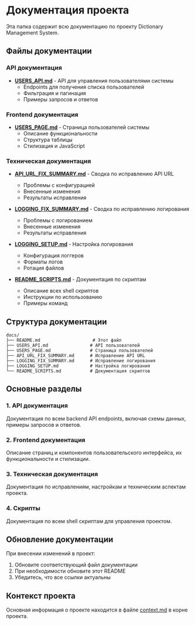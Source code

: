 # Документация проекта

Эта папка содержит всю документацию по проекту Dictionary Management System.

## Файлы документации

### API документация

- **[USERS_API.md](USERS_API.md)** - API для управления пользователями системы
  - Endpoints для получения списка пользователей
  - Фильтрация и пагинация
  - Примеры запросов и ответов

### Frontend документация

- **[USERS_PAGE.md](USERS_PAGE.md)** - Страница пользователей системы
  - Описание функциональности
  - Структура таблицы
  - Стилизация и JavaScript

### Техническая документация

- **[API_URL_FIX_SUMMARY.md](API_URL_FIX_SUMMARY.md)** - Сводка по исправлению API URL
  - Проблемы с конфигурацией
  - Внесенные изменения
  - Результаты исправления

- **[LOGGING_FIX_SUMMARY.md](LOGGING_FIX_SUMMARY.md)** - Сводка по исправлению логирования
  - Проблемы с логированием
  - Внесенные изменения
  - Результаты исправления

- **[LOGGING_SETUP.md](LOGGING_SETUP.md)** - Настройка логирования
  - Конфигурация логгеров
  - Форматы логов
  - Ротация файлов

- **[README_SCRIPTS.md](README_SCRIPTS.md)** - Документация по скриптам
  - Описание всех shell скриптов
  - Инструкции по использованию
  - Примеры команд

## Структура документации

```
docs/
├── README.md                    # Этот файл
├── USERS_API.md                # API пользователей
├── USERS_PAGE.md               # Страница пользователей
├── API_URL_FIX_SUMMARY.md      # Исправление API URL
├── LOGGING_FIX_SUMMARY.md      # Исправление логирования
├── LOGGING_SETUP.md            # Настройка логирования
└── README_SCRIPTS.md           # Документация скриптов
```

## Основные разделы

### 1. API документация
Документация по всем backend API endpoints, включая схемы данных, примеры запросов и ответов.

### 2. Frontend документация
Описание страниц и компонентов пользовательского интерфейса, их функциональности и стилизации.

### 3. Техническая документация
Документация по исправлениям, настройкам и техническим аспектам проекта.

### 4. Скрипты
Документация по всем shell скриптам для управления проектом.

## Обновление документации

При внесении изменений в проект:
1. Обновите соответствующий файл документации
2. При необходимости обновите этот README
3. Убедитесь, что все ссылки актуальны

## Контекст проекта

Основная информация о проекте находится в файле [context.md](../context.md) в корне проекта.
